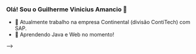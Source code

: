 ### Olá! Sou o Guilherme Vinicius Amancio 👋

- 🔭 Atualmente trabalho na empresa Continental (divisão ContiTech) com SAP.
- 🌱 Aprendendo Java e Web no momento!

-->
